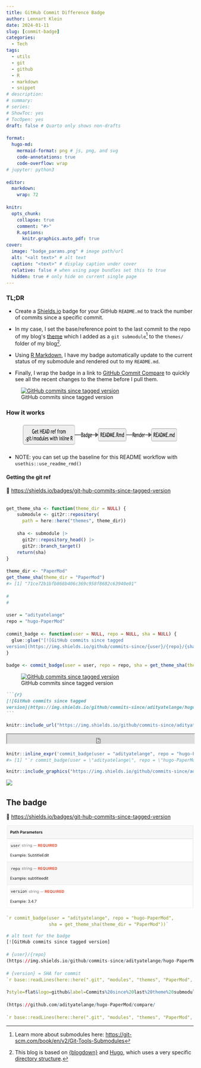 ```yaml
---
title: GitHub Commit Difference Badge
author: Lennart Klein
date: 2024-01-11
slug: [commit-badge]
categories:
  - Tech
tags:
  - utils
  - git
  - github
  - R
  - markdown
  - snippet
# description: 
# summary: 
# series:
# ShowToc: yes
# TocOpen: yes
draft: false # Quarto only shows non-drafts

format: 
  hugo-md:
    mermaid-format: png # js, png, and svg
    code-annotations: true
    code-overflow: wrap
# jupyter: python3

editor: 
  markdown: 
    wrap: 72
    
knitr:
  opts_chunk: 
    collapse: true
    comment: "#>" 
    R.options:
      knitr.graphics.auto_pdf: true
cover: 
  image: "badge_params.png" # image path/url
  alt: "<alt text>" # alt text
  caption: "<text>" # display caption under cover
  relative: false # when using page bundles set this to true
  hidden: true # only hide on current single page
---
```


### TL;DR

-   Create a [Shields.io](https://shields.io/ "https://shields.io/")
    badge for your GitHub `README.md` to track the number of commits
    since a specific commit.

-   In my case, I set the base/reference point to the last commit to the
    repo of my blog's
    [theme](https://github.com/adityatelange/hugo-PaperMod/tree/master "hugo-PaperMod")
    which I added as a `git submodule`[^1] to the `themes/` folder of my
    blog[^2].

-   Using [R
    Markdown](https://rmarkdown.rstudio.com/ "https://rmarkdown.rstudio.com/"),
    I have my badge automatically update to the current status of my
    submodule and rendered out to my `README.md`.

-   Finally, I wrap the badge in a link to [GitHub Commit
    Compare](https://docs.github.com/en/pull-requests/committing-changes-to-your-project/viewing-and-comparing-commits/comparing-commits "https://docs.github.com/en/pull-requests/committing-changes-to-your-project/viewing-and-comparing-commits/comparing-commits")
    to quickly see all the recent changes to the theme before I pull
    them.

<figure>
<a href="https://github.com/adityatelange/hugo-PaperMod/compare/71ce72...master"><img src="https://img.shields.io/github/commits-since/adityatelange/hugo-PaperMod/71ce72?style=flat&amp;logo=github&amp;label=Commits%20since%20last%20theme%20submodule%20pull.png" alt="GitHub commits since tagged version" /></a>
<figcaption>GitHub commits since tagged
version</figcaption>
</figure>

### How it works

<figure class=''>

<img src="index_files/figure-markdown_strict/mermaid-figure-1.png" style="width:6.48in;height:0.71in" />

</figure>

-   NOTE: you can set up the baseline for this README workflow with `usethis::use_readme_rmd()`

#### Getting the git ref

:link: <https://shields.io/badges/git-hub-commits-since-tagged-version>

``` r

get_theme_sha <- function(theme_dir = NULL) {
    submodule <- git2r::repository(
      path = here::here("themes", theme_dir))
    
    sha <- submodule |> 
      git2r::repository_head() |> 
      git2r::branch_target()
    return(sha)
}

theme_dir <- "PaperMod"
get_theme_sha(theme_dir = "PaperMod")
#> [1] "71ce72b1bfb868b406c369c958f8682c63940e01"

# 
# 

user = "adityatelange"
repo = "hugo-PaperMod"

commit_badge <- function(user = NULL, repo = NULL, sha = NULL) {
  glue::glue("[![GitHub commits since tagged
version](https://img.shields.io/github/commits-since/{user}/{repo}/{sha}?style=flat&logo=github&label=Commits%20since%20last%20theme%20submodule%20pull)](https://github.com/{user}/{repo}/compare/{sha}...master)")
}

badge <- commit_badge(user = user, repo = repo, sha = get_theme_sha(theme_dir = "PaperMod"))
```

<figure>
<a href="https://github.com/adityatelange/hugo-PaperMod/compare/71ce72b1bfb868b406c369c958f8682c63940e01...master"><img src="https://img.shields.io/github/commits-since/adityatelange/hugo-PaperMod/71ce72b1bfb868b406c369c958f8682c63940e01?style=flat&amp;logo=github&amp;label=Commits%20since%20last%20theme%20submodule%20pull.png" alt="GitHub commits since tagged version" /></a>
<figcaption>GitHub commits since tagged
version</figcaption>
</figure>

```` markdown
```{r}
[![GitHub commits since tagged
version](https://img.shields.io/github/commits-since/adityatelange/hugo-PaperMod/71ce72b1bfb868b406c369c958f8682c63940e01?style=flat&logo=github&label=Commits%20since%20last%20theme%20submodule%20pull)](https://github.com/adityatelange/hugo-PaperMod/compare/71ce72b1bfb868b406c369c958f8682c63940e01...master)
```
````

``` r
knitr::include_url("https://img.shields.io/github/commits-since/adityatelange/hugo-PaperMod/71ce72b1bfb868b406c369c958f8682c63940e01?style=flat&logo=github&label=Commits%20since%20last%20theme%20submodule%20pull", height = "25px")
```

<iframe src="https://img.shields.io/github/commits-since/adityatelange/hugo-PaperMod/71ce72b1bfb868b406c369c958f8682c63940e01?style=flat&amp;logo=github&amp;label=Commits%20since%20last%20theme%20submodule%20pull" width="100%" height="25px" data-external="1">
</iframe>

``` r
knitr::inline_expr('commit_badge(user = "adityatelange", repo = "hugo-PaperMod", sha = get_theme_sha(theme_dir = "PaperMod"))')
#> [1] "`r commit_badge(user = \"adityatelange\", repo = \"hugo-PaperMod\", sha = get_theme_sha(theme_dir = \"PaperMod\"))`"
```

``` r
knitr::include_graphics("https://img.shields.io/github/commits-since/adityatelange/hugo-PaperMod/71ce72b1bfb868b406c369c958f8682c63940e01?style=flat&logo=github&label=Commits%20since%20last%20theme%20submodule%20pull")
```

![](https://img.shields.io/github/commits-since/adityatelange/hugo-PaperMod/71ce72b1bfb868b406c369c958f8682c63940e01?style=flat&logo=github&label=Commits%20since%20last%20theme%20submodule%20pull.png)

## The badge

:link: <https://shields.io/badges/git-hub-commits-since-tagged-version>

<!-- Badge Parameter at Shields.io -->

![](badge_params.png)

``` r
`r commit_badge(user = "adityatelange", repo = "hugo-PaperMod",
                sha = get_theme_sha(theme_dir = "PaperMod"))`
```

``` r
# alt text for the badge
[![GitHub commits since tagged version]

# {user}/{repo}
(https://img.shields.io/github/commits-since/adityatelange/hugo-PaperMod/

# {version} = SHA for commit
`r base::readLines(here::here(".git", "modules", "themes", "PaperMod", "refs", "heads", "master"))`

?style=flat&logo=github&label=Commits%20since%20last%20theme%20submodule%20pull)]

(https://github.com/adityatelange/hugo-PaperMod/compare/

`r base::readLines(here::here(".git", "modules", "themes", "PaperMod", "refs", "heads", "master"))`...master)
```

<!--  -->

[^1]: Learn more about submodules here:
    <https://git-scm.com/book/en/v2/Git-Tools-Submodules>

[^2]: This blog is based on
    [{blogdown}](https://github.com/rstudio/blogdown "https://github.com/rstudio/blogdown")
    and [Hugo](https://gohugo.io/ "https://gohugo.io/"), which uses a
    very specific [directory
    structure](https://gohugo.io/getting-started/directory-structure/#directories "https://gohugo.io/getting-started/directory-structure/#directories").
